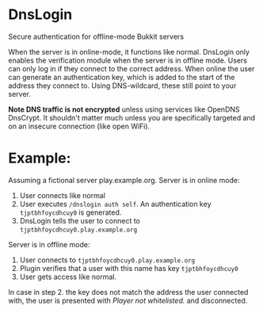 DnsLogin
========

Secure authentication for offline-mode Bukkit servers

When the server is in online-mode, it functions like normal. DnsLogin only enables the verification module when the server is in offline mode. Users can only log in if they connect to the correct address. When online the user can generate an authentication key, which is added to the start of the address they connect to. Using DNS-wildcard, these still point to your server.

**Note DNS traffic is not encrypted** unless using services like OpenDNS DnsCrypt. It shouldn't matter much unless you are specifically targeted and on an insecure connection (like open WiFi).

# Example:
Assuming a fictional server play.example.org. Server is in online mode:

1. User connects like normal
2. User executes `/dnslogin auth self`. An authentication key `tjptbhfoycdhcuy0` is generated.
3. DnsLogin tells the user to connect to `tjptbhfoycdhcuy0.play.example.org`

Server is in offline mode:

1. User connects to `tjptbhfoycdhcuy0.play.example.org`
2. Plugin verifies that a user with this name has key `tjptbhfoycdhcuy0`
3. User gets access like normal.

In case in step 2. the key does not match the address the user connected with, the user is presented with *Player not whitelisted.* and disconnected.
